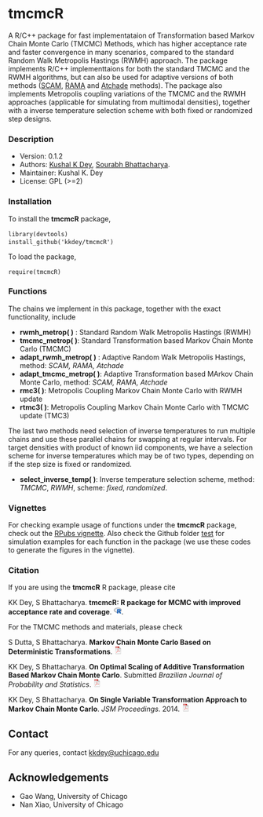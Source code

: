 # tmcmcR

A R/C++ package for fast implementataion of Transformation based Markov Chain Monte Carlo (TMCMC) Methods, which has higher acceptance rate and faster
convergence in many scenarios, compared to the standard Random Walk Metropolis Hastings (RWMH) approach. The package implements R/C++ implementtaions
for both the standard TMCMC and the RWMH algorithms, but can also be used for adaptive versions of both methods ([SCAM](http://link.springer.com/article/10.1007%2FBF02789703), 
[RAMA](http://probability.ca/jeff/ftpdir/adaptex.pdf) and 
[Atchade](https://projecteuclid.org/euclid.bj/1130077595) methods). The package also implements Metropolis coupling variations 
of the TMCMC and the RWMH approaches (applicable for simulating from multimodal densities), together with a inverse temperature selection scheme with both fixed or randomized 
step designs.

### Description

- Version: 0.1.2
- Authors: [Kushal K Dey](http://kkdey.github.io/), [Sourabh Bhattacharya](http://www.isical.ac.in/~biru/sb.html).
- Maintainer: Kushal K. Dey
- License: GPL (>=2)

### Installation

To install the **tmcmcR** package, 

```
library(devtools)
install_github('kkdey/tmcmcR')
```

To load the package,

```
require(tmcmcR)
```
### Functions

The chains we implement in this package, together with the exact functionality, include

- **rwmh_metrop( )** : Standard Random Walk Metropolis Hastings (RWMH)
- **tmcmc_metrop( )**: Standard Transformation based Markov Chain Monte Carlo (TMCMC)
- **adapt_rwmh_metrop( )** : Adaptive Random Walk Metropolis Hastings, method: *SCAM, RAMA, Atchade*
- **adapt_tmcmc_metrop( )**: Adaptive Transformation based MArkov Chain Monte Carlo, method: *SCAM, RAMA, Atchade*
- **rmc3( )**: Metropolis Coupling Markov Chain Monte Carlo with RWMH update 
- **rtmc3( )**: Metropolis Coupling Markov Chain Monte Carlo with TMCMC update (TMC3)

The last two methods need selection of inverse temperatures to run multiple chains and use these parallel chains for swapping
at regular intervals. For target densities with product of known iid components, we have a selection scheme for inverse temperatures
which may be of two types, depending on if the step size is fixed or randomized.

- **select_inverse_temp( )**: Inverse temperature selection scheme, method: *TMCMC*, *RWMH*, scheme: *fixed*, *randomized*.

### Vignettes

For checking example usage of functions under the **tmcmcR** package, check out the [RPubs vignette](https://rpubs.com/kkdey/132076).
Also check the Github folder [test](https://github.com/kkdey/tmcmcR/tree/master/test) for simulation examples for each function
in the package (we use these codes to generate the figures in the vignette).

### Citation

If you are using the **tmcmcR** R package, please cite 

KK Dey, S Bhattacharya. **tmcmcR: R package for MCMC with improved acceptance rate and coverage**. [![RPubs doc](icons/R-icon.png)](http://rpubs.com/kkdey/132076).

For the TMCMC methods and materials, please check

S Dutta, S Bhattacharya. **Markov Chain Monte Carlo Based on Deterministic Transformations**. [![pdf](icons/pdf-icon.png)](http://www.sciencedirect.com/science/article/pii/S1572312713000683)

KK Dey, S Bhattacharya. **On Optimal Scaling of Additive Transformation Based Markov Chain Monte Carlo**. Submitted *Brazilian Journal of Probability and Statistics*. [![pdf](icons/pdf-icon.png)](http://arxiv.org/pdf/1307.1446v4.pdf)

KK Dey, S Bhattacharya. **On Single Variable Transformation Approach to Markov Chain Monte Carlo**. *JSM Proceedings*. 2014.  [![pdf](icons/pdf-icon.png)](http://arxiv.org/abs/1408.6667)

## Contact

For any queries, contact [kkdey@uchicago.edu](kkdey@uchicago.edu)

## Acknowledgements

- Gao Wang, University of Chicago
- Nan Xiao, University of Chicago





